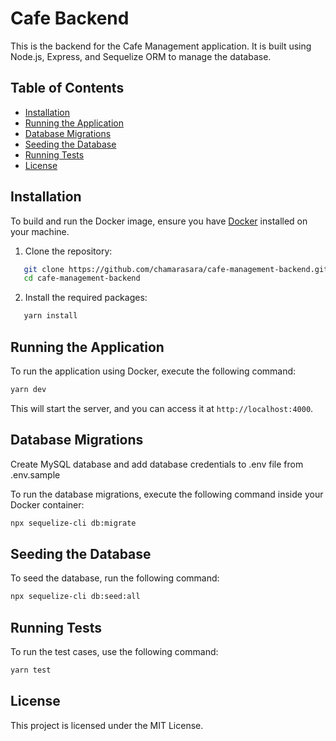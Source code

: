 # Cafe Backend

This is the backend for the Cafe Management application. It is built using Node.js, Express, and Sequelize ORM to manage the database.

## Table of Contents

- [Installation](#installation)
- [Running the Application](#running-the-application)
- [Database Migrations](#database-migrations)
- [Seeding the Database](#seeding-the-database)
- [Running Tests](#running-tests)
- [License](#license)

## Installation

To build and run the Docker image, ensure you have [Docker](https://www.docker.com/get-started) installed on your machine.

1. Clone the repository:
```bash
   git clone https://github.com/chamarasara/cafe-management-backend.git
   cd cafe-management-backend
   ```
2. Install the required packages:
```bash
   yarn install
   ```

## Running the Application

To run the application using Docker, execute the following command:

```bash
yarn dev
```

This will start the server, and you can access it at `http://localhost:4000`.

## Database Migrations

Create MySQL database and add database credentials to .env file from .env.sample

To run the database migrations, execute the following command inside your Docker container:

```bash
npx sequelize-cli db:migrate
```

## Seeding the Database

To seed the database, run the following command:

```bash
npx sequelize-cli db:seed:all
```

## Running Tests

To run the test cases, use the following command:

```bash
yarn test
```

## License

This project is licensed under the MIT License.
